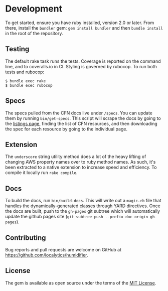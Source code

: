 # Development

To get started, ensure you have ruby installed, version 2.0 or later. From there, install the `bundler` gem: `gem install bundler` and then `bundle install` in the root of the repository.

## Testing

The default rake task runs the tests. Coverage is reported on the command line, and to coveralls.io in CI. Styling is governed by rubocop. To run both tests and rubocop:

    $ bundle exec rake
    $ bundle exec rubocop

## Specs

The specs pulled from the CFN docs live under `/specs`. You can update them by running `bin/get-specs`. This script will scrape the docs by going to the [listings page](http://docs.aws.amazon.com/AWSCloudFormation/latest/UserGuide/aws-template-resource-type-ref.html), finding the list of CFN resources, and then downloading the spec for each resource by going to the individual page.

## Extension

The `underscore` string utility method does a lot of the heavy lifting of changing AWS property names over to ruby method names. As such, it's been extracted to a native extension to increase speed and efficiency. To compile it locally run `rake compile`.

## Docs

To build the docs, run `bin/build-docs`. This will write out a `magic.rb` file that handles the dynamically-generated classes through YARD directives. Once the docs are built, push to the `gh-pages` git subtree which will automatically update the github pages site (`git subtree push --prefix doc origin gh-pages`).

## Contributing

Bug reports and pull requests are welcome on GitHub at https://github.com/localytics/humidifier.

## License

The gem is available as open source under the terms of the [MIT License](http://opensource.org/licenses/MIT).
